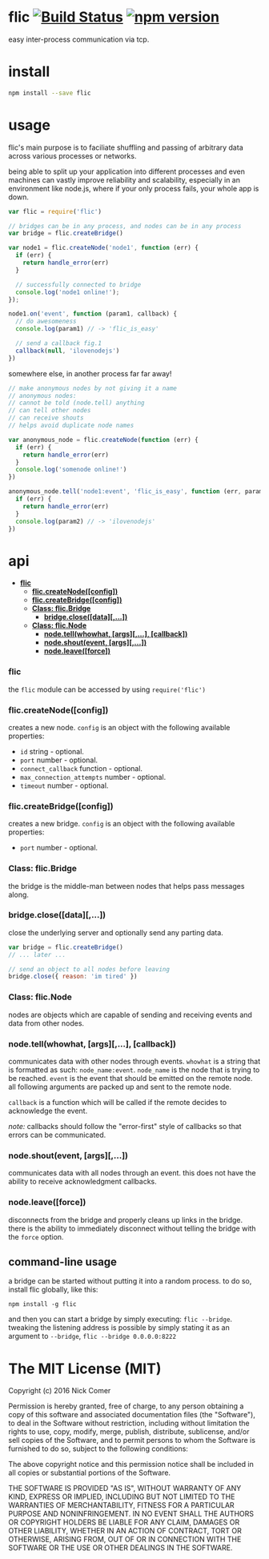 # flic [![Build Status](https://travis-ci.org/nkcmr/flic.png?branch=master)](https://travis-ci.org/nkcmr/flic) [![npm version](https://img.shields.io/npm/v/flic.svg?style=flat-square)](https://www.npmjs.com/package/flic)
easy inter-process communication via tcp.



# install


```bash
npm install --save flic
```

# usage
flic's main purpose is to faciliate shuffling and passing of arbitrary data across various processes or networks.

being able to split up your application into different processes and even machines can vastly improve reliability and scalability, especially in an environment like node.js, where if your only process fails, your whole app is down.

```javascript
var flic = require('flic')

// bridges can be in any process, and nodes can be in any process
var bridge = flic.createBridge()

var node1 = flic.createNode('node1', function (err) {
  if (err) {
    return handle_error(err)
  }

  // successfully connected to bridge
  console.log('node1 online!');
});

node1.on('event', function (param1, callback) {
  // do awesomeness
  console.log(param1) // -> 'flic_is_easy'

  // send a callback fig.1
  callback(null, 'ilovenodejs')
})
```
somewhere else, in another process far far away!

```javascript
// make anonymous nodes by not giving it a name
// anonymous nodes:
// cannot be told (node.tell) anything
// can tell other nodes
// can receive shouts
// helps avoid duplicate node names

var anonymous_node = flic.createNode(function (err) {
  if (err) {
    return handle_error(err)
  }
  console.log('somenode online!')
})

anonymous_node.tell('node1:event', 'flic_is_easy', function (err, param2) {
  if (err) {
    return handle_error(err)
  }
  console.log(param2) // -> 'ilovenodejs'
})

```

# api

- **[flic](#flic)**
	- **[flic.createNode([config])](#fliccreatenodeconfig)**
	- **[flic.createBridge([config])](#fliccreatebridgeconfig)**
	- **[Class: flic.Bridge](#class-flicbridge)**
		- **[bridge.close([data][,...])](#bridgeclosedata)**
	- **[Class: flic.Node](#class-flicnode)**
		- **[node.tell(whowhat, [args][,...], [callback])](#nodetellwhowhat-args-callback)**
		- **[node.shout(event, [args][,...])](#nodeshoutevent-args)**
		- **[node.leave([force])](#nodeleaveforce)**

### flic
the `flic` module can be accessed by using `require('flic')`

### flic.createNode([config])
creates a new node. `config` is an object with the following available properties:

- `id` string - optional.
- `port` number - optional.
- `connect_callback` function - optional.
- `max_connection_attempts` number - optional.
- `timeout` number - optional.

### flic.createBridge([config])
creates a new bridge. `config` is an object with the following available properties:

- `port` number - optional.

### Class: flic.Bridge
the bridge is the middle-man between nodes that helps pass messages along.

### bridge.close([data][,...])
close the underlying server and optionally send any parting data.

```javascript
var bridge = flic.createBridge()
// ... later ...

// send an object to all nodes before leaving
bridge.close({ reason: 'im tired' })
```

### Class: flic.Node
nodes are objects which are capable of sending and receiving events and data from other nodes.

### node.tell(whowhat, [args][,...], [callback])

communicates data with other nodes through events. `whowhat` is a string that is formatted as such: `node_name:event`. `node_name` is the node that is trying to be reached. `event` is the event that should be emitted on the remote node. all following arguments are packed up and sent to the remote node.

`callback` is a function which will be called if the remote decides to acknowledge the event.

*note:* callbacks should follow the "error-first" style of callbacks so that errors can be communicated.

### node.shout(event, [args][,...])

communicates data with all nodes through an event. this does not have the ability to receive acknowledgment callbacks.

### node.leave([force])

disconnects from the bridge and properly cleans up links in the bridge. there is the ability to immediately disconnect without telling the bridge with the `force` option.

## command-line usage

a bridge can be started without putting it into a random process. to do so, install flic globally, like this:

```
npm install -g flic
```

and then you can start a bridge by simply executing: `flic --bridge`. tweaking the listening address is possible by simply stating it as an argument to `--bridge`, `flic --bridge 0.0.0.0:8222`


# The MIT License (MIT)

Copyright (c) 2016 Nick Comer

Permission is hereby granted, free of charge, to any person obtaining a copy
of this software and associated documentation files (the "Software"), to deal
in the Software without restriction, including without limitation the rights
to use, copy, modify, merge, publish, distribute, sublicense, and/or sell
copies of the Software, and to permit persons to whom the Software is
furnished to do so, subject to the following conditions:

The above copyright notice and this permission notice shall be included in all
copies or substantial portions of the Software.

THE SOFTWARE IS PROVIDED "AS IS", WITHOUT WARRANTY OF ANY KIND, EXPRESS OR
IMPLIED, INCLUDING BUT NOT LIMITED TO THE WARRANTIES OF MERCHANTABILITY,
FITNESS FOR A PARTICULAR PURPOSE AND NONINFRINGEMENT. IN NO EVENT SHALL THE
AUTHORS OR COPYRIGHT HOLDERS BE LIABLE FOR ANY CLAIM, DAMAGES OR OTHER
LIABILITY, WHETHER IN AN ACTION OF CONTRACT, TORT OR OTHERWISE, ARISING FROM,
OUT OF OR IN CONNECTION WITH THE SOFTWARE OR THE USE OR OTHER DEALINGS IN THE
SOFTWARE.
